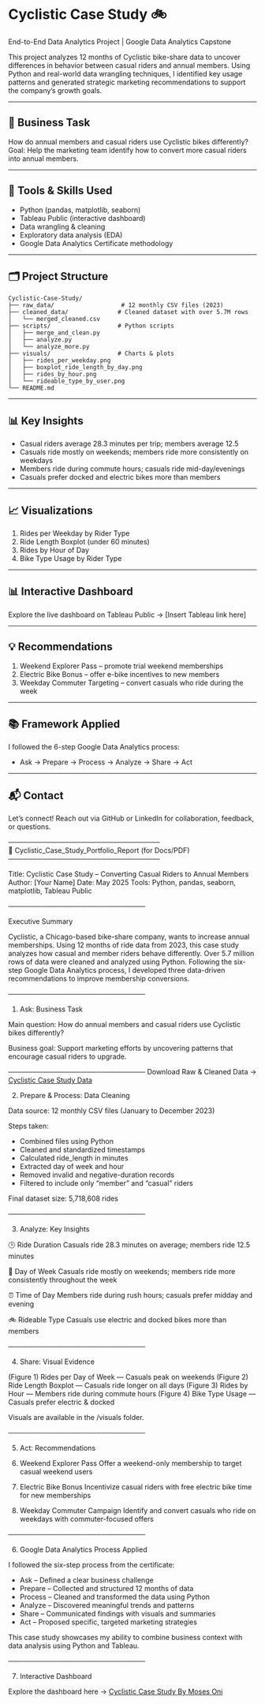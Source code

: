 # Cyclistic Case Study 🚲

End-to-End Data Analytics Project | Google Data Analytics Capstone

This project analyzes 12 months of Cyclistic bike-share data to uncover differences in behavior between casual riders and annual members. Using Python and real-world data wrangling techniques, I identified key usage patterns and generated strategic marketing recommendations to support the company’s growth goals.

---

## 📌 Business Task

How do annual members and casual riders use Cyclistic bikes differently?
Goal: Help the marketing team identify how to convert more casual riders into annual members.

---

## 🧰 Tools & Skills Used

* Python (pandas, matplotlib, seaborn)
* Tableau Public (interactive dashboard)
* Data wrangling & cleaning
* Exploratory data analysis (EDA)
* Google Data Analytics Certificate methodology

---

## 🗂️ Project Structure

```
Cyclistic-Case-Study/
├── raw_data/                   # 12 monthly CSV files (2023)
├── cleaned_data/              # Cleaned dataset with over 5.7M rows
│   └── merged_cleaned.csv
├── scripts/                   # Python scripts
│   ├── merge_and_clean.py
│   ├── analyze.py
│   └── analyze_more.py
├── visuals/                   # Charts & plots
│   ├── rides_per_weekday.png
│   ├── boxplot_ride_length_by_day.png
│   ├── rides_by_hour.png
│   └── rideable_type_by_user.png
└── README.md
```

---

## 📊 Key Insights

* Casual riders average 28.3 minutes per trip; members average 12.5
* Casuals ride mostly on weekends; members ride more consistently on weekdays
* Members ride during commute hours; casuals ride mid-day/evenings
* Casuals prefer docked and electric bikes more than members

---

## 📈 Visualizations

1. Rides per Weekday by Rider Type
2. Ride Length Boxplot (under 60 minutes)
3. Rides by Hour of Day
4. Bike Type Usage by Rider Type

---

## 📊 Interactive Dashboard

Explore the live dashboard on Tableau Public → \[Insert Tableau link here]

---

## 💡 Recommendations

1. Weekend Explorer Pass – promote trial weekend memberships
2. Electric Bike Bonus – offer e-bike incentives to new members
3. Weekday Commuter Targeting – convert casuals who ride during the week

---

## 📚 Framework Applied

I followed the 6-step Google Data Analytics process:

* Ask → Prepare → Process → Analyze → Share → Act

---

## 📬 Contact

Let’s connect! Reach out via GitHub or LinkedIn for collaboration, feedback, or questions.

───────────────────────────────   
📘 Cyclistic\_Case\_Study\_Portfolio\_Report (for Docs/PDF)
───────────────────────────────

Title: Cyclistic Case Study – Converting Casual Riders to Annual Members
Author: \[Your Name]
Date: May 2025
Tools: Python, pandas, seaborn, matplotlib, Tableau Public

────────────────────────────

Executive Summary

Cyclistic, a Chicago-based bike-share company, wants to increase annual memberships. Using 12 months of ride data from 2023, this case study analyzes how casual and member riders behave differently. Over 5.7 million rows of data were cleaned and analyzed using Python. Following the six-step Google Data Analytics process, I developed three data-driven recommendations to improve membership conversions.

────────────────────────────

1. Ask: Business Task

Main question:
How do annual members and casual riders use Cyclistic bikes differently?

Business goal:
Support marketing efforts by uncovering patterns that encourage casual riders to upgrade.

────────────────────────────
Download Raw & Cleaned Data → [Cyclistic Case Study Data](https://drive.google.com/drive/folders/1bNv5c-dNhxJhwHbC2kk0FKPdpinkPpLw?usp=sharing)

2. Prepare & Process: Data Cleaning

Data source: 12 monthly CSV files (January to December 2023)

Steps taken:

* Combined files using Python
* Cleaned and standardized timestamps
* Calculated ride\_length in minutes
* Extracted day of week and hour
* Removed invalid and negative-duration records
* Filtered to include only “member” and “casual” riders

Final dataset size: 5,718,608 rides

────────────────────────────

3. Analyze: Key Insights

🕒 Ride Duration
Casuals ride 28.3 minutes on average; members ride 12.5 minutes

📅 Day of Week
Casuals ride mostly on weekends; members ride more consistently throughout the week

⏰ Time of Day
Members ride during rush hours; casuals prefer midday and evening

🚲 Rideable Type
Casuals use electric and docked bikes more than members

────────────────────────────

4. Share: Visual Evidence

(Figure 1) Rides per Day of Week — Casuals peak on weekends
(Figure 2) Ride Length Boxplot — Casuals ride longer on all days
(Figure 3) Rides by Hour — Members ride during commute hours
(Figure 4) Bike Type Usage — Casuals prefer electric & docked

Visuals are available in the /visuals folder.

────────────────────────────

5. Act: Recommendations

6. Weekend Explorer Pass
   Offer a weekend-only membership to target casual weekend users

7. Electric Bike Bonus
   Incentivize casual riders with free electric bike time for new memberships

8. Weekday Commuter Campaign
   Identify and convert casuals who ride on weekdays with commuter-focused offers

────────────────────────────

6. Google Data Analytics Process Applied

I followed the six-step process from the certificate:

* Ask – Defined a clear business challenge
* Prepare – Collected and structured 12 months of data
* Process – Cleaned and transformed the data using Python
* Analyze – Discovered meaningful trends and patterns
* Share – Communicated findings with visuals and summaries
* Act – Proposed specific, targeted marketing strategies

This case study showcases my ability to combine business context with data analysis using Python and Tableau.

────────────────────────────

7. Interactive Dashboard

Explore the dashboard here → [Cyclistic Case Study By Moses Oni](https://public.tableau.com/views/CyclisticDashboard2023/Dashboard1?:language=en-US&publish=yes&:sid=&:redirect=auth&:display_count=n&:origin=viz_share_link)




